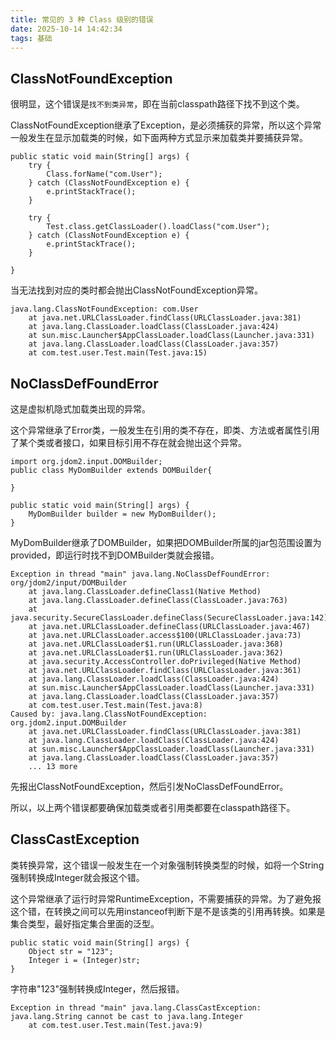 ```yaml
---
title: 常见的 3 种 Class 级别的错误
date: 2025-10-14 14:42:34
tags: 基础
---
```


## ClassNotFoundException

很明显，这个错误是`找不到类异常`，即在当前classpath路径下找不到这个类。

ClassNotFoundException继承了Exception，是必须捕获的异常，所以这个异常一般发生在显示加载类的时候，如下面两种方式显示来加载类并要捕获异常。

```
public static void main(String[] args) {
    try {
        Class.forName("com.User");
    } catch (ClassNotFoundException e) {
        e.printStackTrace();
    }

    try {
        Test.class.getClassLoader().loadClass("com.User");
    } catch (ClassNotFoundException e) {
        e.printStackTrace();
    }

}
```
当无法找到对应的类时都会抛出ClassNotFoundException异常。

```
java.lang.ClassNotFoundException: com.User
	at java.net.URLClassLoader.findClass(URLClassLoader.java:381)
	at java.lang.ClassLoader.loadClass(ClassLoader.java:424)
	at sun.misc.Launcher$AppClassLoader.loadClass(Launcher.java:331)
	at java.lang.ClassLoader.loadClass(ClassLoader.java:357)
	at com.test.user.Test.main(Test.java:15)
```

## NoClassDefFoundError

这是虚拟机隐式加载类出现的异常。

这个异常继承了Error类，一般发生在引用的类不存在，即类、方法或者属性引用了某个类或者接口，如果目标引用不存在就会抛出这个异常。

```
import org.jdom2.input.DOMBuilder;
public class MyDomBuilder extends DOMBuilder{

}
```
```
public static void main(String[] args) {
    MyDomBuilder builder = new MyDomBuilder();
}
```
MyDomBuilder继承了DOMBuilder，如果把DOMBuilder所属的jar包范围设置为provided，即运行时找不到DOMBuilder类就会报错。
```
Exception in thread "main" java.lang.NoClassDefFoundError: org/jdom2/input/DOMBuilder
	at java.lang.ClassLoader.defineClass1(Native Method)
	at java.lang.ClassLoader.defineClass(ClassLoader.java:763)
	at java.security.SecureClassLoader.defineClass(SecureClassLoader.java:142)
	at java.net.URLClassLoader.defineClass(URLClassLoader.java:467)
	at java.net.URLClassLoader.access$100(URLClassLoader.java:73)
	at java.net.URLClassLoader$1.run(URLClassLoader.java:368)
	at java.net.URLClassLoader$1.run(URLClassLoader.java:362)
	at java.security.AccessController.doPrivileged(Native Method)
	at java.net.URLClassLoader.findClass(URLClassLoader.java:361)
	at java.lang.ClassLoader.loadClass(ClassLoader.java:424)
	at sun.misc.Launcher$AppClassLoader.loadClass(Launcher.java:331)
	at java.lang.ClassLoader.loadClass(ClassLoader.java:357)
	at com.test.user.Test.main(Test.java:8)
Caused by: java.lang.ClassNotFoundException: org.jdom2.input.DOMBuilder
	at java.net.URLClassLoader.findClass(URLClassLoader.java:381)
	at java.lang.ClassLoader.loadClass(ClassLoader.java:424)
	at sun.misc.Launcher$AppClassLoader.loadClass(Launcher.java:331)
	at java.lang.ClassLoader.loadClass(ClassLoader.java:357)
	... 13 more
```
先报出ClassNotFoundException，然后引发NoClassDefFoundError。

所以，以上两个错误都要确保加载类或者引用类都要在classpath路径下。

## ClassCastException

类转换异常，这个错误一般发生在一个对象强制转换类型的时候，如将一个String强制转换成Integer就会报这个错。

这个异常继承了运行时异常RuntimeException，不需要捕获的异常。为了避免报这个错，在转换之间可以先用instanceof判断下是不是该类的引用再转换。如果是集合类型，最好指定集合里面的泛型。


```
public static void main(String[] args) {
    Object str = "123";
    Integer i = (Integer)str;
}
```

字符串"123"强制转换成Integer，然后报错。

```
Exception in thread "main" java.lang.ClassCastException: java.lang.String cannot be cast to java.lang.Integer
	at com.test.user.Test.main(Test.java:9)
```

